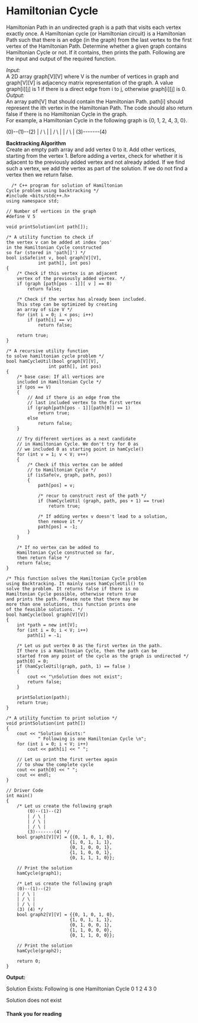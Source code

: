 # Hamiltonian Cycle
Hamiltonian Path in an undirected graph is a path that visits each vertex exactly once. A Hamiltonian cycle (or Hamiltonian circuit) is a Hamiltonian Path such that there is an edge (in the graph) from the last vertex to the first vertex of the Hamiltonian Path. Determine whether a given graph contains Hamiltonian Cycle or not. If it contains, then prints the path. Following are the input and output of the required function.

_Input:_  
A 2D array graph[V][V] where V is the number of vertices in graph and graph[V][V] is adjacency matrix representation of the graph. A value graph[i][j] is 1 if there is a direct edge from i to j, otherwise graph[i][j] is 0.  
_Output:_  
An array path[V] that should contain the Hamiltonian Path. path[i] should represent the ith vertex in the Hamiltonian Path. The code should also return false if there is no Hamiltonian Cycle in the graph.  
For example, a Hamiltonian Cycle in the following graph is {0, 1, 2, 4, 3, 0}.

(0)--(1)--(2)
 |   / \   |
 |  /   \  | 
 | /     \ |
(3)-------(4)

**Backtracking Algorithm**  
Create an empty path array and add vertex 0 to it. Add other vertices, starting from the vertex 1. Before adding a vertex, check for whether it is adjacent to the previously added vertex and not already added. If we find such a vertex, we add the vertex as part of the solution. If we do not find a vertex then we return false.

  

      /* C++ program for solution of Hamiltonian
    Cycle problem using backtracking */
    #include <bits/stdc++.h>
    using namespace std;
    
    // Number of vertices in the graph
    #define V 5
    
    void printSolution(int path[]);
    
    /* A utility function to check if
    the vertex v can be added at index 'pos'
    in the Hamiltonian Cycle constructed
    so far (stored in 'path[]') */
    bool isSafe(int v, bool graph[V][V],
    			int path[], int pos)
    {
    	/* Check if this vertex is an adjacent
    	vertex of the previously added vertex. */
    	if (graph [path[pos - 1]][ v ] == 0)
    		return false;
    
    	/* Check if the vertex has already been included.
    	This step can be optimized by creating
    	an array of size V */
    	for (int i = 0; i < pos; i++)
    		if (path[i] == v)
    			return false;
    
    	return true;
    }
    
    /* A recursive utility function
    to solve hamiltonian cycle problem */
    bool hamCycleUtil(bool graph[V][V],
    				int path[], int pos)
    {
    	/* base case: If all vertices are
    	included in Hamiltonian Cycle */
    	if (pos == V)
    	{
    		// And if there is an edge from the
    		// last included vertex to the first vertex
    		if (graph[path[pos - 1]][path[0]] == 1)
    			return true;
    		else
    			return false;
    	}
    
    	// Try different vertices as a next candidate
    	// in Hamiltonian Cycle. We don't try for 0 as
    	// we included 0 as starting point in hamCycle()
    	for (int v = 1; v < V; v++)
    	{
    		/* Check if this vertex can be added
    		// to Hamiltonian Cycle */
    		if (isSafe(v, graph, path, pos))
    		{
    			path[pos] = v;
    
    			/* recur to construct rest of the path */
    			if (hamCycleUtil (graph, path, pos + 1) == true)
    				return true;
    
    			/* If adding vertex v doesn't lead to a solution,
    			then remove it */
    			path[pos] = -1;
    		}
    	}
    
    	/* If no vertex can be added to
    	Hamiltonian Cycle constructed so far,
    	then return false */
    	return false;
    }
    
    /* This function solves the Hamiltonian Cycle problem
    using Backtracking. It mainly uses hamCycleUtil() to
    solve the problem. It returns false if there is no
    Hamiltonian Cycle possible, otherwise return true
    and prints the path. Please note that there may be
    more than one solutions, this function prints one
    of the feasible solutions. */
    bool hamCycle(bool graph[V][V])
    {
    	int *path = new int[V];
    	for (int i = 0; i < V; i++)
    		path[i] = -1;
    
    	/* Let us put vertex 0 as the first vertex in the path.
    	If there is a Hamiltonian Cycle, then the path can be
    	started from any point of the cycle as the graph is undirected */
    	path[0] = 0;
    	if (hamCycleUtil(graph, path, 1) == false )
    	{
    		cout << "\nSolution does not exist";
    		return false;
    	}
    
    	printSolution(path);
    	return true;
    }
    
    /* A utility function to print solution */
    void printSolution(int path[])
    {
    	cout << "Solution Exists:"
    			" Following is one Hamiltonian Cycle \n";
    	for (int i = 0; i < V; i++)
    		cout << path[i] << " ";
    
    	// Let us print the first vertex again
    	// to show the complete cycle
    	cout << path[0] << " ";
    	cout << endl;
    }
    
    // Driver Code
    int main()
    {
    	/* Let us create the following graph
    		(0)--(1)--(2)
    		| / \ |
    		| / \ |
    		| / \ |
    		(3)-------(4) */
    	bool graph1[V][V] = {{0, 1, 0, 1, 0},
    						{1, 0, 1, 1, 1},
    						{0, 1, 0, 0, 1},
    						{1, 1, 0, 0, 1},
    						{0, 1, 1, 1, 0}};
    	
    	// Print the solution
    	hamCycle(graph1);
    	
    	/* Let us create the following graph
    	(0)--(1)--(2)
    	| / \ |
    	| / \ |
    	| / \ |
    	(3) (4) */
    	bool graph2[V][V] = {{0, 1, 0, 1, 0},
    						{1, 0, 1, 1, 1},
    						{0, 1, 0, 0, 1},
    						{1, 1, 0, 0, 0},
    						{0, 1, 1, 0, 0}};
    
    	// Print the solution
    	hamCycle(graph2);
    
    	return 0;
    }


**Output:**

Solution Exists: Following is one Hamiltonian Cycle
 0  1  2  4  3  0

Solution does not exist
<br>
#### Thank you for reading